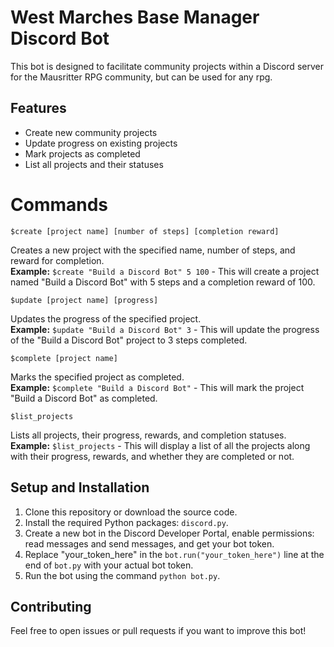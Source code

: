 West Marches Base Manager Discord Bot
======================================

This bot is designed to facilitate community projects within a Discord server for the Mausritter RPG community, but can be used for any rpg.

Features
--------

*   Create new community projects
*   Update progress on existing projects
*   Mark projects as completed
*   List all projects and their statuses

Commands
========

`$create [project name] [number of steps] [completion reward]`

Creates a new project with the specified name, number of steps, and reward for completion.  
**Example:** `$create "Build a Discord Bot" 5 100` - This will create a project named "Build a Discord Bot" with 5 steps and a completion reward of 100.

`$update [project name] [progress]`

Updates the progress of the specified project.  
**Example:** `$update "Build a Discord Bot" 3` - This will update the progress of the "Build a Discord Bot" project to 3 steps completed.

`$complete [project name]`

Marks the specified project as completed.  
**Example:** `$complete "Build a Discord Bot"` - This will mark the project "Build a Discord Bot" as completed.

`$list_projects`

Lists all projects, their progress, rewards, and completion statuses.  
**Example:** `$list_projects` - This will display a list of all the projects along with their progress, rewards, and whether they are completed or not.

Setup and Installation
----------------------

1.  Clone this repository or download the source code.
2.  Install the required Python packages: `discord.py`.
3.  Create a new bot in the Discord Developer Portal, enable permissions: read messages and send messages, and get your bot token.
4.  Replace "your\_token\_here" in the `bot.run("your_token_here")` line at the end of `bot.py` with your actual bot token.
5.  Run the bot using the command `python bot.py`.

Contributing
------------

Feel free to open issues or pull requests if you want to improve this bot!
